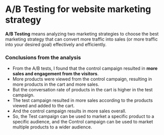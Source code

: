 # A/B Testing for website marketing strategy

**A/B Testing** means analyzing two marketing strategies to choose the best marketing strategy that can convert more traffic into sales (or more traffic into your desired goal) effectively and efficiently.

### Conclusions from the analysis

- From the A/B tests, I found that the control campaign resulted in **more sales and engagement from the visitors**. 
- More products were viewed from the control campaign, resulting in more products in the cart and more sales. 
- But the conversation rate of products in the cart is higher in the test campaign. 
- The test campaign resulted in more sales according to the products viewed and added to the cart. 
- And the control campaign results in more sales overall. 
- So, the Test campaign can be used to market a specific product to a specific audience, and the Control campaign can be used to market multiple products to a wider audience.